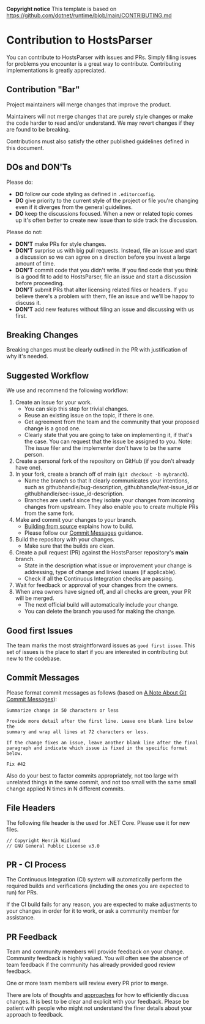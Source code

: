 **Copyright notice**
This template is based on https://github.com/dotnet/runtime/blob/main/CONTRIBUTING.md

# Contribution to HostsParser

You can contribute to HostsParser with issues and PRs. Simply filing issues for problems you encounter is a great way to contribute. Contributing implementations is greatly appreciated.

## Contribution "Bar"

Project maintainers will merge changes that improve the product.

Maintainers will not merge changes that are purely style changes or make the code harder to read and/or understand. We may revert changes if they are found to be breaking.

Contributions must also satisfy the other published guidelines defined in this document.

## DOs and DON'Ts

Please do:

- **DO** follow our code styling as defined in `.editorconfig`.
- **DO** give priority to the current style of the project or file you're changing even if it diverges from the general guidelines.
- **DO** keep the discussions focused. When a new or related topic comes up
it's often better to create new issue than to side track the discussion.

Please do not:

- **DON'T** make PRs for style changes.
- **DON'T** surprise us with big pull requests. Instead, file an issue and start
  a discussion so we can agree on a direction before you invest a large amount
  of time.
- **DON'T** commit code that you didn't write. If you find code that you think is a good fit to add to HostsParser, file an issue and start a discussion before proceeding.
- **DON'T** submit PRs that alter licensing related files or headers. If you believe there's a problem with them, file an issue and we'll be happy to discuss it.
- **DON'T** add new features without filing an issue and discussing with us first.

## Breaking Changes

Breaking changes must be clearly outlined in the PR with justification of why it's needed.

## Suggested Workflow

We use and recommend the following workflow:

1. Create an issue for your work.
    - You can skip this step for trivial changes.
    - Reuse an existing issue on the topic, if there is one.
    - Get agreement from the team and the community that your proposed change is a good one.
    - Clearly state that you are going to take on implementing it, if that's the case. You can request that the issue be assigned to you. Note: The issue filer and the implementer don't have to be the same person.
2. Create a personal fork of the repository on GitHub (if you don't already have one).
3. In your fork, create a branch off of main (`git checkout -b mybranch`).
    - Name the branch so that it clearly communicates your intentions, such as githubhandle/bug-description, githubhandle/feat-issue_id or githubhandle/sec-issue_id-description.
    - Branches are useful since they isolate your changes from incoming changes from upstream. They also enable you to create multiple PRs from the same fork.
4. Make and commit your changes to your branch.
    - [Building from source](README.md#building-from-source) explains how to build.
    - Please follow our [Commit Messages](#commit-messages) guidance.
5. Build the repository with your changes.
    - Make sure that the builds are clean.
6. Create a pull request (PR) against the HostsParser repository's **main** branch.
    - State in the description what issue or improvement your change is addressing, type of change and linked issues (if applicable).
    - Check if all the Continuous Integration checks are passing.
8. Wait for feedback or approval of your changes from the owners.
9. When area owners have signed off, and all checks are green, your PR will be merged.
    - The next official build will automatically include your change.
    - You can delete the branch you used for making the change.

## Good first Issues

The team marks the most straightforward issues as `good first issue`. This set of issues is the place to start if you are interested in contributing but new to the codebase.

## Commit Messages

Please format commit messages as follows (based on [A Note About Git Commit Messages](http://tbaggery.com/2008/04/19/a-note-about-git-commit-messages.html)):

```
Summarize change in 50 characters or less

Provide more detail after the first line. Leave one blank line below the
summary and wrap all lines at 72 characters or less.

If the change fixes an issue, leave another blank line after the final
paragraph and indicate which issue is fixed in the specific format
below.

Fix #42
```

Also do your best to factor commits appropriately, not too large with unrelated things in the same commit, and not too small with the same small change applied N times in N different commits.

## File Headers

The following file header is the used for .NET Core. Please use it for new files.

```
// Copyright Henrik Widlund
// GNU General Public License v3.0
```

## PR - CI Process

The Continuous Integration (CI) system will automatically perform the required builds and verifications (including the ones you are expected to run) for PRs.

If the CI build fails for any reason, you are expected to make adjustments to your changes in order for it to work, or ask a community member for assistance.

## PR Feedback

Team and community members will provide feedback on your change. Community feedback is highly valued. You will often see the absence of team feedback if the community has already provided good review feedback.

One or more team members will review every PR prior to merge.

There are lots of thoughts and [approaches](https://github.com/antlr/antlr4-cpp/blob/master/CONTRIBUTING.md#emoji) for how to efficiently discuss changes. It is best to be clear and explicit with your feedback. Please be patient with people who might not understand the finer details about your approach to feedback.